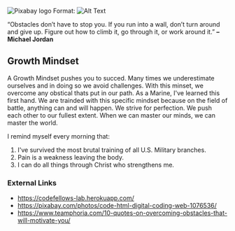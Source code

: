 ![Pixabay logo](https://cdn.pixabay.com/photo/2015/12/04/14/05/code-1076536_960_720.jpg)
Format: ![Alt Text](https://pixabay.com/photos/code-html-digital-coding-web-1076536/)

“Obstacles don’t have to stop you. If you run into a wall, don’t turn around and give up. Figure out how to climb it, go through it, or work around it.”
**– Michael Jordan**

## **Growth Mindset**
A Growth Mindset pushes you to succed. Many times we underestimate ourselves and in doing so we avoid challenges.
With this minset, we overcome any obstical thats put in our path. As a Marine, I've learned this first hand.
We are trainded with this specific mindset because on the field of battle, anything can and will happen. We
strive for perfection. We push each other to our fullest extent. When we can master our minds, we can master the world.

I remind myself every morning that:
1. I've survived the most brutal training of all U.S. Military branches.
2. Pain is a weakness leaving the body.
3. I can do all things through Christ who strengthens me.

### External Links
- https://codefellows-lab.herokuapp.com/
- https://pixabay.com/photos/code-html-digital-coding-web-1076536/
- https://www.teamphoria.com/10-quotes-on-overcoming-obstacles-that-will-motivate-you/





